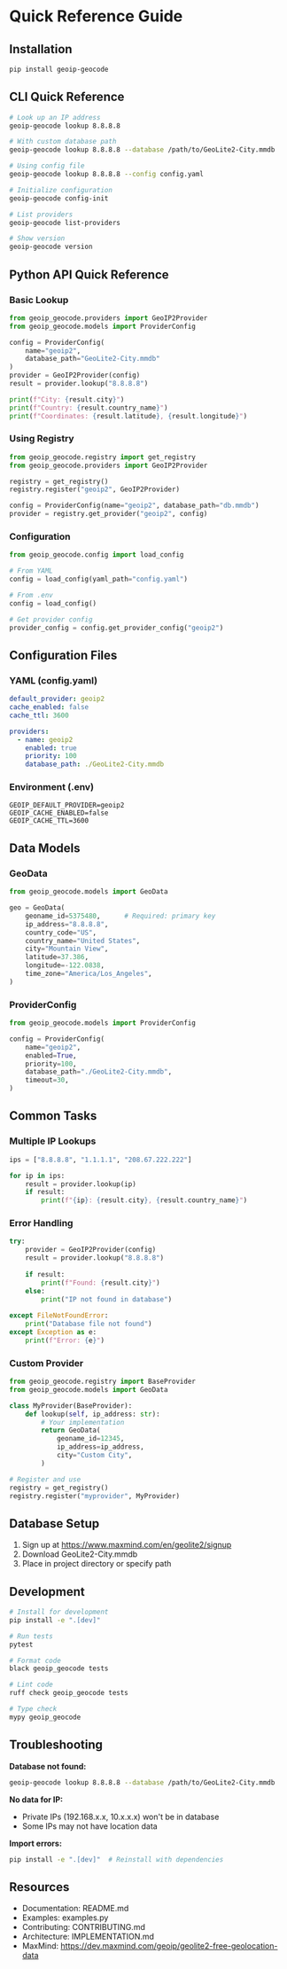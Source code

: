 # Quick Reference Guide

## Installation

```bash
pip install geoip-geocode
```

## CLI Quick Reference

```bash
# Look up an IP address
geoip-geocode lookup 8.8.8.8

# With custom database path
geoip-geocode lookup 8.8.8.8 --database /path/to/GeoLite2-City.mmdb

# Using config file
geoip-geocode lookup 8.8.8.8 --config config.yaml

# Initialize configuration
geoip-geocode config-init

# List providers
geoip-geocode list-providers

# Show version
geoip-geocode version
```

## Python API Quick Reference

### Basic Lookup

```python
from geoip_geocode.providers import GeoIP2Provider
from geoip_geocode.models import ProviderConfig

config = ProviderConfig(
    name="geoip2",
    database_path="GeoLite2-City.mmdb"
)
provider = GeoIP2Provider(config)
result = provider.lookup("8.8.8.8")

print(f"City: {result.city}")
print(f"Country: {result.country_name}")
print(f"Coordinates: {result.latitude}, {result.longitude}")
```

### Using Registry

```python
from geoip_geocode.registry import get_registry
from geoip_geocode.providers import GeoIP2Provider

registry = get_registry()
registry.register("geoip2", GeoIP2Provider)

config = ProviderConfig(name="geoip2", database_path="db.mmdb")
provider = registry.get_provider("geoip2", config)
```

### Configuration

```python
from geoip_geocode.config import load_config

# From YAML
config = load_config(yaml_path="config.yaml")

# From .env
config = load_config()

# Get provider config
provider_config = config.get_provider_config("geoip2")
```

## Configuration Files

### YAML (config.yaml)

```yaml
default_provider: geoip2
cache_enabled: false
cache_ttl: 3600

providers:
  - name: geoip2
    enabled: true
    priority: 100
    database_path: ./GeoLite2-City.mmdb
```

### Environment (.env)

```env
GEOIP_DEFAULT_PROVIDER=geoip2
GEOIP_CACHE_ENABLED=false
GEOIP_CACHE_TTL=3600
```

## Data Models

### GeoData

```python
from geoip_geocode.models import GeoData

geo = GeoData(
    geoname_id=5375480,      # Required: primary key
    ip_address="8.8.8.8",
    country_code="US",
    country_name="United States",
    city="Mountain View",
    latitude=37.386,
    longitude=-122.0838,
    time_zone="America/Los_Angeles",
)
```

### ProviderConfig

```python
from geoip_geocode.models import ProviderConfig

config = ProviderConfig(
    name="geoip2",
    enabled=True,
    priority=100,
    database_path="./GeoLite2-City.mmdb",
    timeout=30,
)
```

## Common Tasks

### Multiple IP Lookups

```python
ips = ["8.8.8.8", "1.1.1.1", "208.67.222.222"]

for ip in ips:
    result = provider.lookup(ip)
    if result:
        print(f"{ip}: {result.city}, {result.country_name}")
```

### Error Handling

```python
try:
    provider = GeoIP2Provider(config)
    result = provider.lookup("8.8.8.8")
    
    if result:
        print(f"Found: {result.city}")
    else:
        print("IP not found in database")
        
except FileNotFoundError:
    print("Database file not found")
except Exception as e:
    print(f"Error: {e}")
```

### Custom Provider

```python
from geoip_geocode.registry import BaseProvider
from geoip_geocode.models import GeoData

class MyProvider(BaseProvider):
    def lookup(self, ip_address: str):
        # Your implementation
        return GeoData(
            geoname_id=12345,
            ip_address=ip_address,
            city="Custom City",
        )

# Register and use
registry = get_registry()
registry.register("myprovider", MyProvider)
```

## Database Setup

1. Sign up at https://www.maxmind.com/en/geolite2/signup
2. Download GeoLite2-City.mmdb
3. Place in project directory or specify path

## Development

```bash
# Install for development
pip install -e ".[dev]"

# Run tests
pytest

# Format code
black geoip_geocode tests

# Lint code
ruff check geoip_geocode tests

# Type check
mypy geoip_geocode
```

## Troubleshooting

**Database not found:**
```bash
geoip-geocode lookup 8.8.8.8 --database /path/to/GeoLite2-City.mmdb
```

**No data for IP:**
- Private IPs (192.168.x.x, 10.x.x.x) won't be in database
- Some IPs may not have location data

**Import errors:**
```bash
pip install -e ".[dev]"  # Reinstall with dependencies
```

## Resources

- Documentation: README.md
- Examples: examples.py
- Contributing: CONTRIBUTING.md
- Architecture: IMPLEMENTATION.md
- MaxMind: https://dev.maxmind.com/geoip/geolite2-free-geolocation-data
